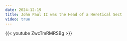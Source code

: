 ```yaml
---
date: 2024-12-19
title: John Paul II was the Head of a Heretical Sect
video: true
---
```



{{< youtube ZwcTmRMRSBg >}}
